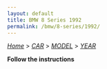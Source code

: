 ```yaml
---
layout: default
title: BMW 8 Series 1992
permalink: /bmw/8-series/1992/
---
```

[*Home*](/) > [*CAR*](/car/) > [*MODEL*](/car/model/) > [*YEAR*](/car/model/year/)

**Follow the instructions**